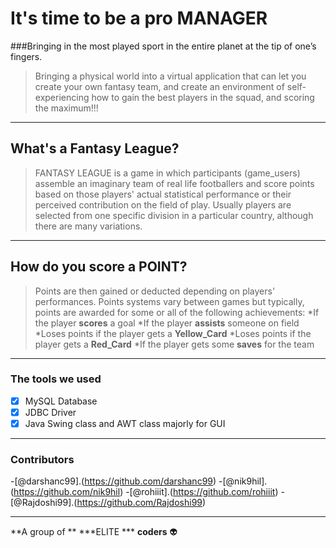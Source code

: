 # It's time to be a pro MANAGER
###Bringing in the most played sport in the entire planet at the tip of one’s fingers.
>Bringing a physical world into a virtual application that can let you create your own fantasy team, and create an environment of self-experiencing how to gain the best players in the squad, and scoring the maximum!!!
- - - -
## What's a Fantasy League?
>FANTASY LEAGUE is a game in which participants (game_users) assemble an imaginary team of real life footballers and score points based on those players' actual statistical performance or their perceived contribution on the field of play.	Usually players are selected from one specific division in a particular country, although there are many variations. 
- - - -
## How do you score a POINT?
>Points are then gained or deducted depending on players' performances. 
Points systems vary between games but typically, points are awarded for some or all of the following achievements:
*If the player **scores** a goal
*If the player **assists** someone on field
*Loses points if the player gets a **Yellow_Card**
*Loses points if the player gets a **Red_Card**
*If the player gets some **saves** for the team
- - - -
### The tools we used
- [x] MySQL Database
- [x] JDBC Driver
- [x] Java Swing class and AWT class majorly for GUI
- - - -
### Contributors
-[@darshanc99].(https://github.com/darshanc99)
-[@nik9hil].(https://github.com/nik9hil)
-[@rohiiit].(https://github.com/rohiiit)
-[@Rajdoshi99].(https://github.com/Rajdoshi99)
- - - -
**A group of ** ***ELITE *** **coders** :alien:
